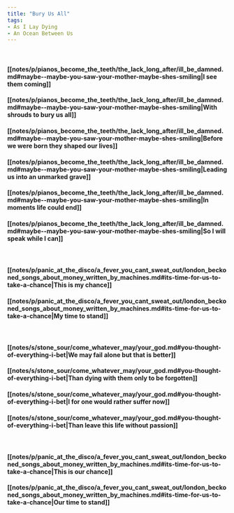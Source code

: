 ```yaml
---
title: "Bury Us All"
tags:
- As I Lay Dying
- An Ocean Between Us
---
```

&nbsp;
#### [[notes/p/pianos_become_the_teeth/the_lack_long_after/ill_be_damned.md#maybe--maybe-you-saw-your-mother-maybe-shes-smiling|I see them coming]]
#### [[notes/p/pianos_become_the_teeth/the_lack_long_after/ill_be_damned.md#maybe--maybe-you-saw-your-mother-maybe-shes-smiling|With shrouds to bury us all]]
#### [[notes/p/pianos_become_the_teeth/the_lack_long_after/ill_be_damned.md#maybe--maybe-you-saw-your-mother-maybe-shes-smiling|Before we were born they shaped our lives]]
#### [[notes/p/pianos_become_the_teeth/the_lack_long_after/ill_be_damned.md#maybe--maybe-you-saw-your-mother-maybe-shes-smiling|Leading us into an unmarked grave]]
#### [[notes/p/pianos_become_the_teeth/the_lack_long_after/ill_be_damned.md#maybe--maybe-you-saw-your-mother-maybe-shes-smiling|In moments life could end]]
#### [[notes/p/pianos_become_the_teeth/the_lack_long_after/ill_be_damned.md#maybe--maybe-you-saw-your-mother-maybe-shes-smiling|So I will speak while I can]]
&nbsp;
#### [[notes/p/panic_at_the_disco/a_fever_you_cant_sweat_out/london_beckoned_songs_about_money_written_by_machines.md#its-time-for-us-to-take-a-chance|This is my chance]]
#### [[notes/p/panic_at_the_disco/a_fever_you_cant_sweat_out/london_beckoned_songs_about_money_written_by_machines.md#its-time-for-us-to-take-a-chance|My time to stand]]
&nbsp;
#### [[notes/s/stone_sour/come_whatever_may/your_god.md#you-thought-of-everything-i-bet|We may fail alone but that is better]]
#### [[notes/s/stone_sour/come_whatever_may/your_god.md#you-thought-of-everything-i-bet|Than dying with them only to be forgotten]]
#### [[notes/s/stone_sour/come_whatever_may/your_god.md#you-thought-of-everything-i-bet|I for one would rather suffer now]]
#### [[notes/s/stone_sour/come_whatever_may/your_god.md#you-thought-of-everything-i-bet|Than leave this life without passion]]
&nbsp;
#### [[notes/p/panic_at_the_disco/a_fever_you_cant_sweat_out/london_beckoned_songs_about_money_written_by_machines.md#its-time-for-us-to-take-a-chance|This is our chance]]
#### [[notes/p/panic_at_the_disco/a_fever_you_cant_sweat_out/london_beckoned_songs_about_money_written_by_machines.md#its-time-for-us-to-take-a-chance|Our time to stand]]

